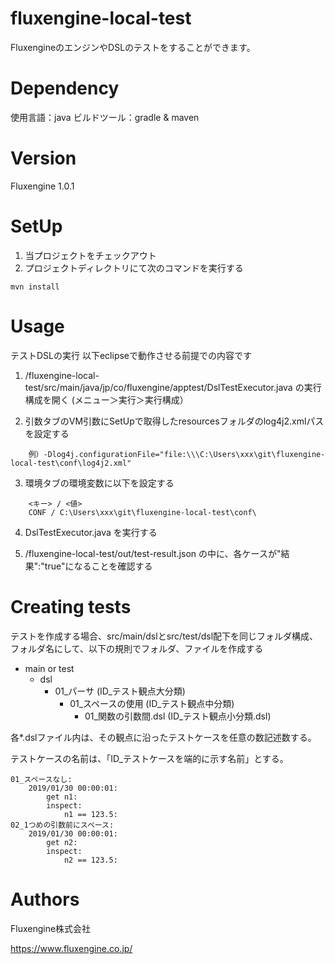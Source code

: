 # fluxengine-local-test
FluxengineのエンジンやDSLのテストをすることができます。

# Dependency
使用言語：java
ビルドツール：gradle & maven

# Version
Fluxengine 1.0.1

# SetUp

1. 当プロジェクトをチェックアウト
2. プロジェクトディレクトリにて次のコマンドを実行する
```
mvn install
```

# Usage
テストDSLの実行
  以下eclipseで動作させる前提での内容です

  1. /fluxengine-local-test/src/main/java/jp/co/fluxengine/apptest/DslTestExecutor.java の実行構成を開く (メニュー＞実行＞実行構成）

  2. 引数タブのVM引数にSetUpで取得したresourcesフォルダのlog4j2.xmlパスを設定する
```
    例）-Dlog4j.configurationFile="file:\\\C:\Users\xxx\git\fluxengine-local-test\conf\log4j2.xml"
```
  3. 環境タブの環境変数に以下を設定する
```
    <キー> / <値>
    CONF / C:\Users\xxx\git\fluxengine-local-test\conf\
```
  4. DslTestExecutor.java を実行する

  5. /fluxengine-local-test/out/test-result.json の中に、各ケースが"結果":"true"になることを確認する

# Creating tests
テストを作成する場合、src/main/dslとsrc/test/dsl配下を同じフォルダ構成、フォルダ名にして、以下の規則でフォルダ、ファイルを作成する
* main or test
	* dsl
		* 01_パーサ (ID_テスト観点大分類)
			* 01_スペースの使用 (ID_テスト観点中分類)
				* 01_関数の引数間.dsl (ID_テスト観点小分類.dsl)

各*.dslファイル内は、その観点に沿ったテストケースを任意の数記述数する。

テストケースの名前は、「ID_テストケースを端的に示す名前」とする。
```
01_スペースなし:
    2019/01/30 00:00:01:
        get n1:
        inspect:
            n1 == 123.5:
02_1つめの引数前にスペース:
    2019/01/30 00:00:01:
        get n2:
        inspect:
            n2 == 123.5:
```

# Authors
Fluxengine株式会社

https://www.fluxengine.co.jp/